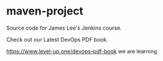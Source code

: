 

# maven-project
Source code for James Lee's Jenkins course.

Check out our Latest DevOps PDF book.

https://www.level-up.one/devops-pdf-book
we are learning
